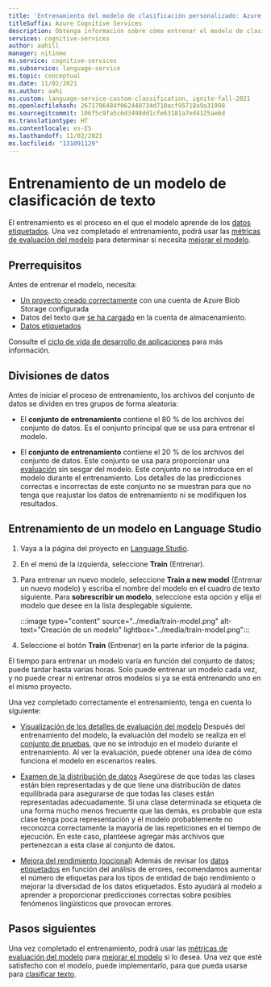 ```yaml
---
title: 'Entrenamiento del modelo de clasificación personalizado: Azure Cognitive Services'
titleSuffix: Azure Cognitive Services
description: Obtenga información sobre cómo entrenar el modelo de clasificación de texto personalizado.
services: cognitive-services
author: aahill
manager: nitinme
ms.service: cognitive-services
ms.subservice: language-service
ms.topic: conceptual
ms.date: 11/02/2021
ms.author: aahi
ms.custom: language-service-custom-classification, ignite-fall-2021
ms.openlocfilehash: 2671796484f062440734d710acf95718a9a31998
ms.sourcegitcommit: 106f5c9fa5c6d3498dd1cfe63181a7ed4125ae6d
ms.translationtype: HT
ms.contentlocale: es-ES
ms.lasthandoff: 11/02/2021
ms.locfileid: "131091129"
---
```

# <a name="how-to-train-a-text-classification-model"></a>Entrenamiento de un modelo de clasificación de texto


El entrenamiento es el proceso en el que el modelo aprende de los [datos etiquetados](tag-data.md). Una vez completado el entrenamiento, podrá usar las [métricas de evaluación del modelo](../how-to/view-model-evaluation.md) para determinar si necesita [mejorar el modelo](../how-to/improve-model.md).

## <a name="prerequisites"></a>Prerrequisitos

Antes de entrenar el modelo, necesita:

* [Un proyecto creado correctamente](create-project.md) con una cuenta de Azure Blob Storage configurada 
* Datos del texto que [se ha cargado](create-project.md#prepare-training-data) en la cuenta de almacenamiento.
* [Datos etiquetados](tag-data.md)

Consulte el [ciclo de vida de desarrollo de aplicaciones](../overview.md#application-development-lifecycle) para más información.

## <a name="data-splits"></a>Divisiones de datos

Antes de iniciar el proceso de entrenamiento, los archivos del conjunto de datos se dividen en tres grupos de forma aleatoria:

* El **conjunto de entrenamiento** contiene el 80 % de los archivos del conjunto de datos. Es el conjunto principal que se usa para entrenar el modelo.

* El **conjunto de entrenamiento** contiene el 20 % de los archivos del conjunto de datos. Este conjunto se usa para proporcionar una [evaluación](../how-to/view-model-evaluation.md) sin sesgar del modelo. Este conjunto no se introduce en el modelo durante el entrenamiento. Los detalles de las predicciones correctas e incorrectas de este conjunto no se muestran para que no tenga que reajustar los datos de entrenamiento ni se modifiquen los resultados.

## <a name="train-model-in-language-studio"></a>Entrenamiento de un modelo en Language Studio

1. Vaya a la página del proyecto en [Language Studio](https://aka.ms/LanguageStudio).

2. En el menú de la izquierda, seleccione **Train** (Entrenar).

3. Para entrenar un nuevo modelo, seleccione **Train a new model** (Entrenar un nuevo modelo) y escriba el nombre del modelo en el cuadro de texto siguiente. Para **sobrescribir un modelo**, seleccione esta opción y elija el modelo que desee en la lista desplegable siguiente.

    :::image type="content" source="../media/train-model.png" alt-text="Creación de un modelo" lightbox="../media/train-model.png":::

4. Seleccione el botón **Train** (Entrenar) en la parte inferior de la página.

El tiempo para entrenar un modelo varía en función del conjunto de datos; puede tardar hasta varias horas. Solo puede entrenar un modelo cada vez, y no puede crear ni entrenar otros modelos si ya se está entrenando uno en el mismo proyecto. 


Una vez completado correctamente el entrenamiento, tenga en cuenta lo siguiente:

* [Visualización de los detalles de evaluación del modelo](../how-to/view-model-evaluation.md) Después del entrenamiento del modelo, la evaluación del modelo se realiza en el [conjunto de pruebas](../how-to/train-model.md#data-splits), que no se introdujo en el modelo durante el entrenamiento. Al ver la evaluación, puede obtener una idea de cómo funciona el modelo en escenarios reales.

* [Examen de la distribución de datos](../how-to/improve-model.md#examine-data-distribution-from-language-studio) Asegúrese de que todas las clases están bien representadas y de que tiene una distribución de datos equilibrada para asegurarse de que todas las clases están representadas adecuadamente. Si una clase determinada se etiqueta de una forma mucho menos frecuente que las demás, es probable que esta clase tenga poca representación y el modelo probablemente no reconozca correctamente la mayoría de las repeticiones en el tiempo de ejecución. En este caso, plantéese agregar más archivos que pertenezcan a esta clase al conjunto de datos.

* [Mejora del rendimiento (opcional)](../how-to/improve-model.md) Además de revisar los [datos etiquetados](tag-data.md) en función del análisis de errores, recomendamos aumentar el número de etiquetas para los tipos de entidad de bajo rendimiento o mejorar la diversidad de los datos etiquetados. Esto ayudará al modelo a aprender a proporcionar predicciones correctas sobre posibles fenómenos lingüísticos que provocan errores.

<!-- * Define your own test set: If you are using a random split option and the resulting test set was not comprehensive enough, consider defining your own test to include a variety of data layouts and balanced tagged classes.
 -->


## <a name="next-steps"></a>Pasos siguientes

Una vez completado el entrenamiento, podrá usar las [métricas de evaluación del modelo](../how-to/view-model-evaluation.md) para [mejorar el modelo](../how-to/improve-model.md) si lo desea. Una vez que esté satisfecho con el modelo, puede implementarlo, para que pueda usarse para [clasificar texto](call-api.md).
